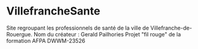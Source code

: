 # VillefrancheSante
Site regroupant les professionnels de santé de la ville de Villefranche-de-Rouergue.
Nom du créateur : Gerald Pailhories
Projet "fil rouge" de la formation AFPA DWWM-23526